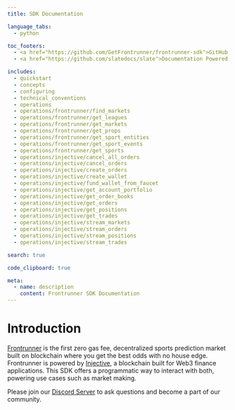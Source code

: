 ```yaml
---
title: SDK Documentation

language_tabs:
  - python

toc_footers:
  - <a href="https://github.com/GetFrontrunner/frontrunner-sdk">GitHub GetFrontrunner/frontrunner-sdk</a>
  - <a href="https://github.com/slatedocs/slate">Documentation Powered by Slate</a>

includes:
  - quickstart
  - concepts
  - configuring
  - technical_conventions
  - operations
  - operations/frontrunner/find_markets
  - operations/frontrunner/get_leagues
  - operations/frontrunner/get_markets
  - operations/frontrunner/get_props
  - operations/frontrunner/get_sport_entities
  - operations/frontrunner/get_sport_events
  - operations/frontrunner/get_sports
  - operations/injective/cancel_all_orders
  - operations/injective/cancel_orders
  - operations/injective/create_orders
  - operations/injective/create_wallet
  - operations/injective/fund_wallet_from_faucet
  - operations/injective/get_account_portfolio
  - operations/injective/get_order_books
  - operations/injective/get_orders
  - operations/injective/get_positions
  - operations/injective/get_trades
  - operations/injective/stream_markets
  - operations/injective/stream_orders
  - operations/injective/stream_positions
  - operations/injective/stream_trades

search: true

code_clipboard: true

meta:
  - name: description
    content: Frontrunner SDK Documentation
---
```


# Introduction

[Frontrunner][frontrunner] is the first zero gas fee, decentralized sports prediction market built on blockchain where you get the best odds with no house edge. Frontrunner is powered by [Injective][injective], a blockchain built for Web3 finance applications. This SDK offers a programmatic way to interact with both, powering use cases such as market making.

[frontrunner]: https://www.getfrontrunner.com/
[injective]: https://injective.com/

Please join our [Discord Server](https://discord.gg/Jaa7VveU4d) to ask questions and become a part of our community.
